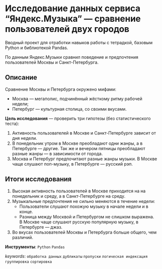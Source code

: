 # Исследование данных сервиса “Яндекс.Музыка” — сравнение пользователей двух городов

Вводный проект для отработки навыков работы с тетрадкой, базовым Python и библиотекой Pandas.

По данным Яндекс.Музыки сравнил поведение и предпочтения пользователей Москвы и Санкт-Петербурга.

## Описание
Сравнение Москвы и Петербурга окружено мифами:
 * Москва — мегаполис, подчинённый жёсткому ритму рабочей недели;
 * Петербург — культурная столица, со своими вкусами.

**Цель исследования** — проверить три гипотезы (без статистического теста):
1. Активность пользователей в Москве и Санкт-Петербурге зависит от дня недели.
2. В понедельник утром в Москве преобладают одни жанры, а в Петербурге — другие. Так же и вечером пятницы преобладают разные жанры — в зависимости от города.
3. Москва и Петербург предпочитают разные жанры музыки. В Москве чаще слушают поп-музыку, в Петербурге — русский рэп.

## Итоги исследования
1. Высокая активность пользователей в Москве приходится на на понедельник и среду, а в Санкт-Петербурге на среду.
2. Музыкальные предпочтения не сильно меняются в течение недели:
   * Пользователи слушают похожую музыку в начале недели и в конце.
   * Разница между Москвой и Петербургом не слишком выражена. В Москве чаще слушают русскую популярную музыку, в Петербурге — джаз.
3. Во вкусах пользователей Москвы и Петербурга больше общего, чем различий.

**Инструменты**: `Python` `Pandas`

_keywords_: `обработка данных` `дубликаты` `пропуски` `логическая индексация` `группировка` `сортировка`
